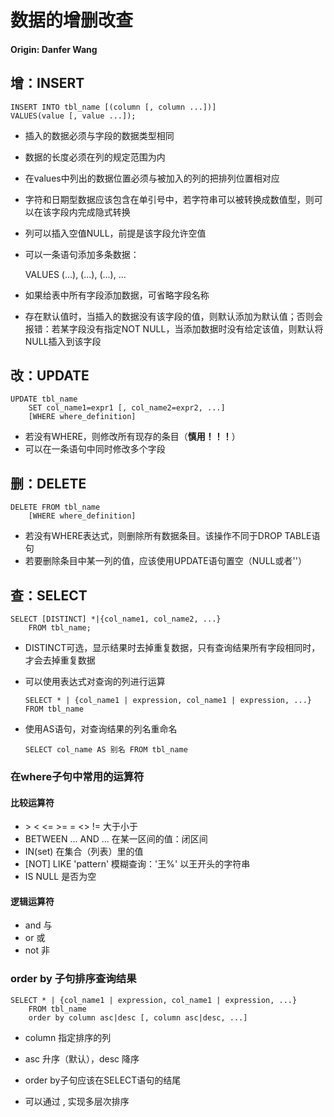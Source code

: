 #  数据的增删改查

#### **Origin: Danfer Wang**

## 增：INSERT

```mysql
INSERT INTO tbl_name [(column [, column ...])] 
VALUES(value [, value ...]);
```

- 插入的数据必须与字段的数据类型相同

- 数据的长度必须在列的规定范围为内

- 在values中列出的数据位置必须与被加入的列的把排列位置相对应

- 字符和日期型数据应该包含在单引号中，若字符串可以被转换成数值型，则可以在该字段内完成隐式转换

- 列可以插入空值NULL，前提是该字段允许空值

- 可以一条语句添加多条数据：

  VALUES (...), (...), (...), ...

- 如果给表中所有字段添加数据，可省略字段名称
- 存在默认值时，当插入的数据没有该字段的值，则默认添加为默认值；否则会报错：若某字段没有指定NOT NULL，当添加数据时没有给定该值，则默认将NULL插入到该字段

## 改：UPDATE

```mysql
UPDATE tbl_name
	SET	col_name1=expr1 [, col_name2=expr2, ...]
	[WHERE where_definition]
```

- 若没有WHERE，则修改所有现存的条目（**慎用！！！**）
- 可以在一条语句中同时修改多个字段

## 删：DELETE

```mysql
DELETE FROM tbl_name
	[WHERE where_definition]
```

- 若没有WHERE表达式，则删除所有数据条目。该操作不同于DROP TABLE语句
- 若要删除条目中某一列的值，应该使用UPDATE语句置空（NULL或者''）

## 查：SELECT

```mysql
SELECT [DISTINCT] *|{col_name1, col_name2, ...}
	FROM tbl_name;
```

- DISTINCT可选，显示结果时去掉重复数据，只有查询结果所有字段相同时，才会去掉重复数据

- 可以使用表达式对查询的列进行运算

  ```mysql
  SELECT * | {col_name1 | expression, col_name1 | expression, ...} FROM tbl_name
  ```

- 使用AS语句，对查询结果的列名重命名

  ```mysql
  SELECT col_name AS 别名 FROM tbl_name
  ```
  
### **在where子句中常用的运算符**

#### 	比较运算符

- \>	<	<=	>=	=	<>	!= 大于小于
- BETWEEN ... AND ... 在某一区间的值：闭区间
- IN(set) 在集合（列表）里的值
- [NOT] LIKE 'pattern' 模糊查询：'王%' 以王开头的字符串
- IS NULL 是否为空

#### 	逻辑运算符

- and 与
- or 或
- not 非

### order by 子句排序查询结果

```mysql
SELECT * | {col_name1 | expression, col_name1 | expression, ...} 
	FROM tbl_name
	order by column asc|desc [, column asc|desc, ...]
```

- column 指定排序的列
- asc 升序（默认），desc 降序
- order by子句应该在SELECT语句的结尾

- 可以通过 , 实现多层次排序
